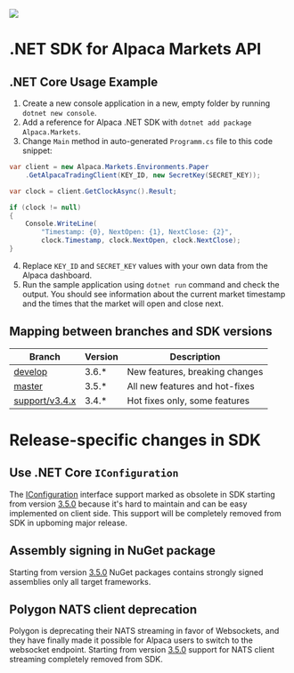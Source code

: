 ![](https://github.com/alpacahq/alpaca-trade-api-csharp/workflows/Build%20and%20Release/badge.svg?branch=master)

# .NET SDK for Alpaca Markets API

## .NET Core Usage Example

1. Create a new console application in a new, empty folder by running `dotnet new console`.
2. Add a reference for Alpaca .NET SDK with `dotnet add package Alpaca.Markets`.
3. Change `Main` method in auto-generated `Programm.cs` file to this code snippet:
```cs
var client = new Alpaca.Markets.Environments.Paper
    .GetAlpacaTradingClient(KEY_ID, new SecretKey(SECRET_KEY));

var clock = client.GetClockAsync().Result;

if (clock != null)
{
    Console.WriteLine(
        "Timestamp: {0}, NextOpen: {1}, NextClose: {2}",
        clock.Timestamp, clock.NextOpen, clock.NextClose);
}
```
4. Replace `KEY_ID` and `SECRET_KEY` values with your own data from the Alpaca dashboard.
5. Run the sample application using `dotnet run` command and check the output. You should see information about the current market timestamp and the times that the market will open and close next.

## Mapping between branches and SDK versions

| Branch                                       | Version | Description                    |
| -------------------------------------------- | ------- | ------------------------------ |
| [develop](../../tree/develop)                | 3.6.*   | New features, breaking changes |
| [master](../../tree/master)                  | 3.5.*   | All new features and hot-fixes |
| [support/v3.4.x](../../tree/support/v3.4.x)  | 3.4.*   | Hot fixes only, some features  |

# Release-specific changes in SDK

## Use .NET Core `IConfiguration`

The [IConfiguration](https://docs.microsoft.com/en-us/dotnet/api/microsoft.extensions.configuration.iconfiguration) interface support marked as obsolete in SDK starting from version [3.5.0](https://github.com/alpacahq/alpaca-trade-api-csharp/releases/tag/v3.5.0) because it's hard to maintain and can be easy implemented on client side. This support will be completely removed from SDK in upboming major release.

## Assembly signing in NuGet package

Starting from version [3.5.0](https://github.com/alpacahq/alpaca-trade-api-csharp/releases/tag/v3.5.0) NuGet packages contains strongly signed assemblies only all target frameworks.

## Polygon NATS client deprecation

Polygon is deprecating their NATS streaming in favor of Websockets, and they have finally made it possible for Alpaca users to switch to the websocket endpoint. Starting from version [3.5.0](https://github.com/alpacahq/alpaca-trade-api-csharp/releases/tag/v3.5.0) support for NATS client streaming completely removed from SDK.
